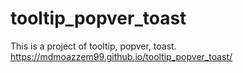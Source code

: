 # tooltip_popver_toast
This is a project of tooltip, popver, toast.
https://mdmoazzem99.github.io/tooltip_popver_toast/
